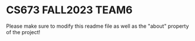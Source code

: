 # CS673 FALL2023 TEAM6
Please make sure to modify this readme file as well as the "about" property of the project!
